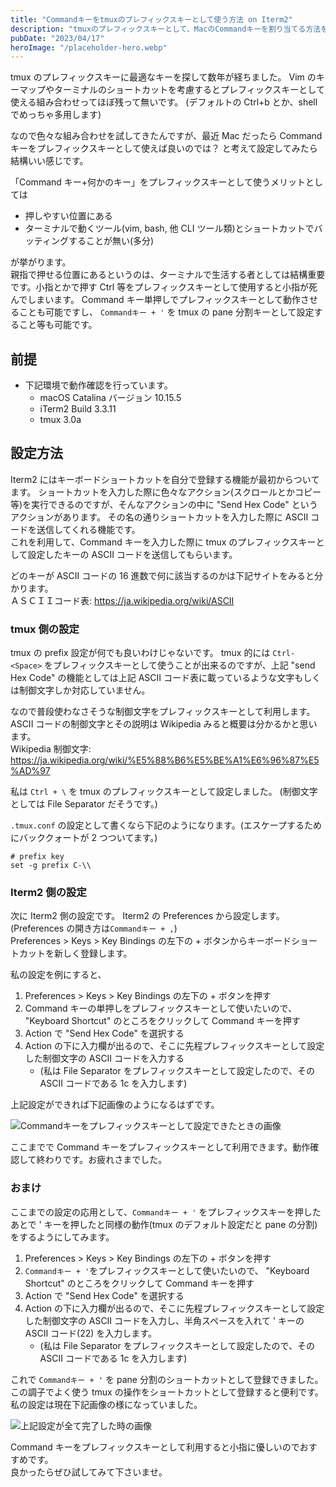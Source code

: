 ```yaml
---
title: "Commandキーをtmuxのプレフィックスキーとして使う方法 on Iterm2"
description: "tmuxのプレフィックスキーとして、MacのCommandキーを割り当てる方法を解説します。"
pubDate: "2023/04/17"
heroImage: "/placeholder-hero.webp"
---
```


tmux のプレフィックスキーに最適なキーを探して数年が経ちました。
Vim のキーマップやターミナルのショートカットを考慮するとプレフィックスキーとして使える組み合わせってほぼ残って無いです。
(デフォルトの Ctrl+b とか、shell でめっちゃ多用します)

なので色々な組み合わせを試してきたんですが、最近 Mac だったら Command キーをプレフィックスキーとして使えば良いのでは？
と考えて設定してみたら結構いい感じです。

「Command キー+何かのキー」をプレフィックスキーとして使うメリットとしては

- 押しやすい位置にある
- ターミナルで動くツール(vim, bash, 他 CLI ツール類)とショートカットでバッティングすることが無い(多分)

が挙がります。  
親指で押せる位置にあるというのは、ターミナルで生活する者としては結構重要です。小指とかで押す Ctrl 等をプレフィックスキーとして使用すると小指が死んでしまいます。
Command キー単押しでプレフィックスキーとして動作させることも可能ですし、 `Commandキー + '` を tmux の pane 分割キーとして設定すること等も可能です。

## 前提

- 下記環境で動作確認を行っています。
  - macOS Catalina バージョン 10.15.5
  - iTerm2 Build 3.3.11
  - tmux 3.0a

## 設定方法

Iterm2 にはキーボードショートカットを自分で登録する機能が最初からついてます。
ショートカットを入力した際に色々なアクション(スクロールとかコピー等)を実行できるのですが、そんなアクションの中に "Send Hex Code" というアクションがあります。
その名の通りショートカットを入力した際に ASCII コードを送信してくれる機能です。  
これを利用して、Command キーを入力した際に tmux のプレフィックスキーとして設定したキーの ASCII コードを送信してもらいます。

どのキーが ASCII コードの 16 進数で何に該当するのかは下記サイトをみると分かります。  
ＡＳＣＩＩコード表: https://ja.wikipedia.org/wiki/ASCII

### tmux 側の設定

tmux の prefix 設定が何でも良いわけじゃないです。
tmux 的には `Ctrl-<Space>` をプレフィックスキーとして使うことが出来るのですが、上記 "send Hex Code" の機能としては上記 ASCII コード表に載っているような文字もしくは制御文字しか対応していません。

なので普段使わなさそうな制御文字をプレフィックスキーとして利用します。
ASCII コードの制御文字とその説明は Wikipedia みると概要は分かるかと思います。  
Wikipedia 制御文字: https://ja.wikipedia.org/wiki/%E5%88%B6%E5%BE%A1%E6%96%87%E5%AD%97

私は `Ctrl + \` を tmux のプレフィックスキーとして設定しました。 (制御文字としては File Separator だそうです。)

`.tmux.conf` の設定として書くなら下記のようになります。(エスケープするためにバッククォートが 2 つついてます。)

```tmux
# prefix key
set -g prefix C-\\
```

### Iterm2 側の設定

次に Iterm2 側の設定です。 Iterm2 の Preferences から設定します。(Preferences の開き方は`Commandキー + ,`)  
Preferences > Keys > Key Bindings の左下の + ボタンからキーボードショートカットを新しく登録します。

私の設定を例にすると、

1. Preferences > Keys > Key Bindings の左下の + ボタンを押す
2. Command キーの単押しをプレフィックスキーとして使いたいので、 "Keyboard Shortcut" のところをクリックして Command キーを押す
3. Action で "Send Hex Code" を選択する
4. Action の下に入力欄が出るので、そこに先程プレフィックスキーとして設定した制御文字の ASCII コードを入力する
   - (私は File Separator をプレフィックスキーとして設定したので、その ASCII コードである 1c を入力します)

上記設定ができれば下記画像のようになるはずです。

![Commandキーをプレフィックスキーとして設定できたときの画像](/Command-as-tmux-prefix-key/iterm2-setting.webp)

ここまでで Command キーをプレフィックスキーとして利用できます。動作確認して終わりです。お疲れさまでした。

### おまけ

ここまでの設定の応用として、`Commandキー + '` をプレフィックスキーを押したあとで ' キーを押したと同様の動作(tmux のデフォルト設定だと pane の分割) をするようにしてみます。

1. Preferences > Keys > Key Bindings の左下の + ボタンを押す
2. `Commandキー + '`をプレフィックスキーとして使いたいので、 "Keyboard Shortcut" のところをクリックして Command キーを押す
3. Action で "Send Hex Code" を選択する
4. Action の下に入力欄が出るので、そこに先程プレフィックスキーとして設定した制御文字の ASCII コードを入力し、半角スペースを入れて ' キーの ASCII コード(22) を入力します。
   - (私は File Separator をプレフィックスキーとして設定したので、その ASCII コードである 1c を入力します)

これで `Commandキー + '` を pane 分割のショートカットとして登録できました。  
この調子でよく使う tmux の操作をショートカットとして登録すると便利です。私の設定は現在下記画像の様になっていました。

![上記設定が全て完了した時の画像](/Command-as-tmux-prefix-key/iterm2-setting.webp)

Command キーをプレフィックスキーとして利用すると小指に優しいのでおすすめです。  
良かったらぜひ試してみて下さいませ。
